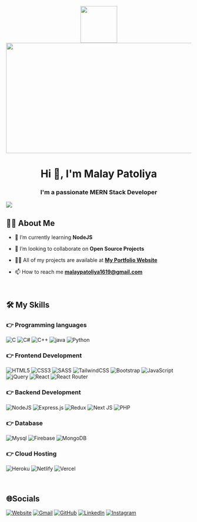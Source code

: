 <div id="header" align="center">
  <img src="https://media.giphy.com/media/M9gbBd9nbDrOTu1Mqx/giphy.gif" width="100"/>
</div>
<div align="center">
  <img src="https://media.giphy.com/media/dWesBcTLavkZuG35MI/giphy.gif" width="600" height="300"/>
</div>
<h1 align="center">Hi 👋, I'm Malay Patoliya</h1>
<h3 align="center">I'm a passionate MERN Stack Developer</h3>

[![](https://visitcount.itsvg.in/api?id=malaypatoliya&icon=0&color=1)](https://visitcount.itsvg.in)

## 🙋‍♂️ About Me
- 🌱 I’m currently learning **NodeJS**

- 👯 I’m looking to collaborate on **Open Source Projects**

- 👨‍💻 All of my projects are available at **[My Portfolio Website](https://www.malaypatoliya.me/)**

- 📫 How to reach me **malaypatoliya1619@gmail.com**

<br>

## 🛠️ My Skills

### 👉 Programming languages
![C](https://img.shields.io/badge/c-%2300599C.svg?style=plastic&logo=c&logoColor=white) 
![C#](https://img.shields.io/badge/c%23-%23239120.svg?style=plastic&logo=c-sharp&logoColor=white) 
![C++](https://img.shields.io/badge/c++-%2300599C.svg?style=plastic&logo=c%2B%2B&logoColor=white) 
![java](https://img.shields.io/badge/Java-%23007396.svg?logo=java&logoColor=white) 
![Python](https://img.shields.io/badge/python-3670A0?style=plastic&logo=python&logoColor=ffdd54)

### 👉 Frontend Development
![HTML5](https://img.shields.io/badge/html5-%23E34F26.svg?style=plastic&logo=html5&logoColor=white) 
![CSS3](https://img.shields.io/badge/css3-%231572B6.svg?style=plastic&logo=css3&logoColor=white) 
![SASS](https://img.shields.io/badge/SASS-hotpink.svg?style=plastic&logo=SASS&logoColor=white) 
![TailwindCSS](https://img.shields.io/badge/tailwindcss-%2338B2AC.svg?style=plastic&logo=tailwind-css&logoColor=white) 
![Bootstrap](https://img.shields.io/badge/bootstrap-%23563D7C.svg?style=plastic&logo=bootstrap&logoColor=white) 
![JavaScript](https://img.shields.io/badge/javascript-%23323330.svg?style=plastic&logo=javascript&logoColor=%23F7DF1E)
![jQuery](https://img.shields.io/badge/jquery-%230769AD.svg?style=plastic&logo=jquery&logoColor=white) 
![React](https://img.shields.io/badge/react-%2320232a.svg?style=plastic&logo=react&logoColor=%2361DAFB) 
![React Router](https://img.shields.io/badge/React_Router-CA4245?style=plastic&logo=react-router&logoColor=white) 

### 👉 Backend Development
![NodeJS](https://img.shields.io/badge/node.js-6DA55F?style=plastic&logo=node.js&logoColor=white) 
![Express.js](https://img.shields.io/badge/express.js-%23404d59.svg?style=plastic&logo=express&logoColor=%2361DAFB) 
![Redux](https://img.shields.io/badge/redux-%23593d88.svg?style=plastic&logo=redux&logoColor=white) 
![Next JS](https://img.shields.io/badge/Next-black?style=plastic&logo=next.js&logoColor=white) 
![PHP](https://img.shields.io/badge/php-%23777BB4.svg?style=plastic&logo=php&logoColor=white) 

### 👉 Database
![Mysql](https://img.shields.io/badge/mysql-%234ea94b.svg?style=plastic&logo=mysql&logoColor=white)
![Firebase](https://img.shields.io/badge/firebase-%23039BE5.svg?style=plastic&logo=firebase) 
![MongoDB](https://img.shields.io/badge/MongoDB-%234ea94b.svg?style=plastic&logo=mongodb&logoColor=white)

### 👉 Cloud Hosting
![Heroku](https://img.shields.io/badge/heroku-%23430098.svg?style=plastic&logo=heroku&logoColor=white) 
![Netlify](https://img.shields.io/badge/netlify-%23000000.svg?style=plastic&logo=netlify&logoColor=#00C7B7) 
![Vercel](https://img.shields.io/badge/vercel-%23000000.svg?style=plastic&logo=vercel&logoColor=#00C7B7)

<br>

## 🌐Socials

<p align="left">
  <a href="https://www.malaypatoliya.me/"><img src="https://img.icons8.com/bubbles/50/000000/web.png" alt="Website"/></a>
	<a href="mailto:malaypatoliya1619@gmail.com"><img src="https://img.icons8.com/bubbles/50/000000/gmail.png" alt="Gmail"/></a>
	<a href="https://github.com/malaypatoliya"><img src="https://img.icons8.com/bubbles/50/000000/github.png" alt="GitHub"/></a>
	<a href="https://linkedin.com/in/malay-patoliya"><img src="https://img.icons8.com/bubbles/50/000000/linkedin.png" alt="LinkedIn"/></a>
	<a href="https://www.instagram.com/malay_patoliya/"><img src="https://img.icons8.com/bubbles/50/000000/instagram.png" alt="Instagram"/></a>	
</p>

<br>


